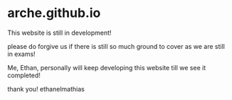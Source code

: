 # arche.github.io


This website is still in development!

please do forgive us if there is still so much ground to cover as we are still in exams!

Me, Ethan, personally will keep developing this website till we see it completed!

thank you!
ethanelmathias

